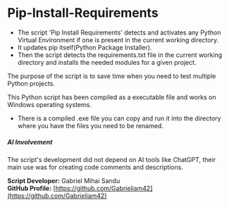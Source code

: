 # Pip-Install-Requirements

* The script 'Pip Install Requirements' detects and activates any Python Virtual Environment if one is present in the current working directory.
* It updates pip itself(Python Package Installer).
* Then the script detects the requirements.txt file in the current working directory and installs the needed modules for a given project.

The purpose of the script is to save time when you need to test multiple Python projects.


This Python script has been compiled as a executable file and works on Windows operating systems.
* There is a compiled .exe file you can copy and run it into the directory where you have the files you need to be renamed.



##### AI Involvement

The script's development did not depend on AI tools like ChatGPT, their main use was for creating code comments and descriptions.



**Script Developer:** Gabriel Mihai Sandu  
**GitHub Profile:** [https://github.com/Gabrieliam42](https://github.com/Gabrieliam42)
